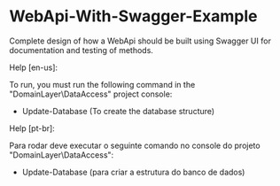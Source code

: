 # WebApi-With-Swagger-Example
Complete design of how a WebApi should be built using Swagger UI for documentation and testing of methods.

Help [en-us]:

To run, you must run the following command in the "DomainLayer\DataAccess" project console:
- Update-Database
(To create the database structure)

Help [pt-br]:

Para rodar deve executar o seguinte comando no console do projeto "DomainLayer\DataAccess":
- Update-Database
(para criar a estrutura do banco de dados)
